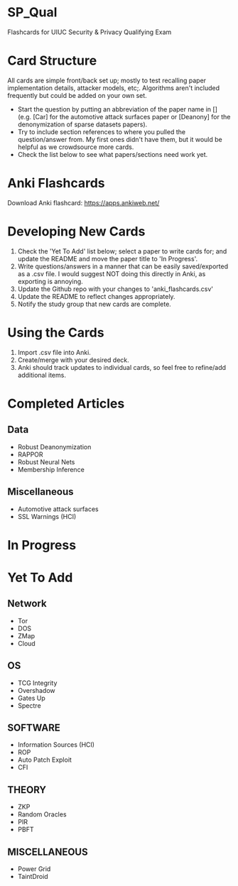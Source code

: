 # SP_Qual
Flashcards for UIUC Security &amp; Privacy Qualifying Exam

# Card Structure
All cards are simple front/back set up; mostly to test recalling paper implementation details, attacker models, etc;. Algorithms aren't included frequently but could be added on your own set.
- Start the question by putting an abbreviation of the paper name in [] (e.g. [Car] for the automotive attack surfaces paper or [Deanony] for the denonymization of sparse datasets papers).
- Try to include section references to where you pulled the question/answer from. My first ones didn't have them, but it would be helpful as we crowdsource more cards.
- Check the list below to see what papers/sections need work yet.

# Anki Flashcards
Download Anki flashcard: https://apps.ankiweb.net/

# Developing New Cards
1. Check the 'Yet To Add' list below; select a paper to write cards for; and update the README and move the paper title to 'In Progress'.
2. Write questions/answers in a manner that can be easily saved/exported as a .csv file. I would suggest NOT doing this directly in Anki, as exporting is annoying.
3. Update the Github repo with your changes to 'anki_flashcards.csv' 
4. Update the README to reflect changes appropriately.
5. Notify the study group that new cards are complete.

# Using the Cards
1. Import .csv file into Anki.
2. Create/merge with your desired deck.
3. Anki should track updates to individual cards, so feel free to refine/add additional items.

# Completed Articles
## Data
- Robust Deanonymization
- RAPPOR
- Robust Neural Nets
- Membership Inference
  
## Miscellaneous
- Automotive attack surfaces
- SSL Warnings (HCI)
  
# In Progress


# Yet To Add
## Network
- Tor
- DOS
- ZMap
- Cloud
## OS
- TCG Integrity
- Overshadow
- Gates Up
- Spectre
## SOFTWARE
- Information Sources (HCI)
- ROP
- Auto Patch Exploit
- CFI
## THEORY
- ZKP
- Random Oracles
- PIR
- PBFT
## MISCELLANEOUS
- Power Grid
- TaintDroid

